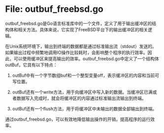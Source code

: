 # File: outbuf_freebsd.go

outbuf_freebsd.go是Go语言标准库中的一个文件，定义了用于输出缓冲区的结构体和相关方法。具体来说，它实现了FreeBSD平台下的输出缓冲区的相关逻辑。

在Unix系统环境下，输出到终端的数据都是通过标准输出流（stdout）发送的。如果输出过程中频繁地调用IO操作比较耗时，会影响整个程序的执行效率。因此，可以使用缓冲区来提高输出的效率。outbuf_freebsd.go中定义了一个结构体outBuf，它具有以下特点：

1. outBuf中有一个字节数组buf和一个整型变量off，表示缓冲区的内容和当前可写位置。

2. outBuf还有一个write方法，用于向缓冲区中写入新的数据。当缓冲区已满或者数据写入完成时，就会将缓冲区的内容通过标准输出流输出到终端。

3. outBuf还有一个flush方法，用于将缓冲区中未输出的数据全部输出到终端。

通过outbuf_freebsd.go，可以有效地降低输出操作的开销，提高程序的运行效率。

